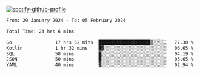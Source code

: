 [![spotify-github-profile](https://spotify-github-profile.vercel.app/api/view?uid=313pysyt3uxkjdidtiuvzf7nrnnu&cover_image=true&theme=natemoo-re&show_offline=false&background_color=121212&interchange=false&bar_color=53b14f&bar_color_cover=false)](https://spotify-github-profile.vercel.app/api/view?uid=313pysyt3uxkjdidtiuvzf7nrnnu&redirect=true)

<!--START_SECTION:waka-->

```txt
From: 29 January 2024 - To: 05 February 2024

Total Time: 23 hrs 6 mins

Go                17 hrs 52 mins  ███████████████████▒░░░░░   77.30 %
Kotlin            1 hr 32 mins    █▓░░░░░░░░░░░░░░░░░░░░░░░   06.65 %
SQL               58 mins         █░░░░░░░░░░░░░░░░░░░░░░░░   04.19 %
JSON              50 mins         █░░░░░░░░░░░░░░░░░░░░░░░░   03.65 %
YAML              40 mins         ▓░░░░░░░░░░░░░░░░░░░░░░░░   02.94 %
```

<!--END_SECTION:waka-->